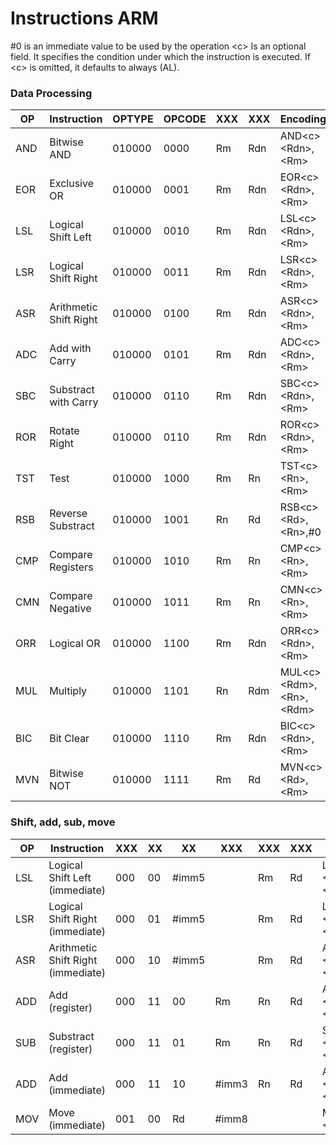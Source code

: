 # Instructions ARM

\#0 is an immediate value to be used by the operation
\<c\> Is an optional field. It specifies the condition under which the instruction is executed. If \<c\> is omitted, it defaults to always (AL).

### Data Processing

OP |Instruction				|OPTYPE|OPCODE	|XXX|XXX|Encoding						|
---|------------------------|------|--------|---|---|--------
AND|Bitwise AND				|010000|0000	|Rm |Rdn|AND\<c\> \<Rdn\>,\<Rm\>
EOR|Exclusive OR			|010000|0001	|Rm |Rdn|EOR\<c\> \<Rdn\>,\<Rm\>
LSL|Logical Shift Left		|010000|0010	|Rm |Rdn|LSL\<c\> \<Rdn\>,\<Rm\>
LSR|Logical Shift Right		|010000|0011	|Rm |Rdn|LSR\<c\> \<Rdn\>,\<Rm\>
ASR|Arithmetic Shift Right	|010000|0100	|Rm |Rdn|ASR\<c\> \<Rdn\>,\<Rm\>
ADC|Add with Carry			|010000|0101	|Rm |Rdn|ADC\<c\> \<Rdn\>,\<Rm\>
SBC|Substract with Carry	|010000|0110	|Rm |Rdn|SBC\<c\> \<Rdn\>,\<Rm\>
ROR|Rotate Right			|010000|0110	|Rm |Rdn|ROR\<c\> \<Rdn\>,\<Rm\>
TST|Test					|010000|1000	|Rm |Rn |TST\<c\> \<Rn\>,\<Rm\>
RSB|Reverse Substract		|010000|1001	|Rn |Rd |RSB\<c\> \<Rd\>,\<Rn\>,\#0
CMP|Compare Registers		|010000|1010	|Rm |Rn |CMP\<c\> \<Rn\>,\<Rm\>
CMN|Compare Negative		|010000|1011	|Rm |Rn |CMN\<c\> \<Rn\>,\<Rm\>
ORR|Logical OR				|010000|1100	|Rm |Rdn|ORR\<c\> \<Rdn\>,\<Rm\>
MUL|Multiply				|010000|1101	|Rn |Rdm|MUL\<c\> \<Rdm\>,\<Rn\>,\<Rdm\>
BIC|Bit Clear				|010000|1110	|Rm |Rdn|BIC\<c\> \<Rdn\>,\<Rm\>
MVN|Bitwise NOT				|010000|1111	|Rm |Rd |MVN\<c\> \<Rd\>,\<Rm\>

### Shift, add, sub, move

OP |Instruction							|XXX|XX|XX		|XXX		|XXX|XXX|Encoding
---|------------------------------------|---|--|--------|-----------|---|---|--------
LSL|Logical Shift Left (immediate)		|000|00|\#imm5	|			|Rm |Rd |LSL\<c\> \<Rd\>,\<Rm\>,\#imm5
LSR|Logical Shift Right (immediate)		|000|01|\#imm5	|			|Rm |Rd |LSR\<c\> \<Rd\>,\<Rm\>,\#imm5
ASR|Arithmetic Shift Right (immediate)	|000|10|\#imm5	|			|Rm |Rd |ASR\<c\> \<Rd\>,\<Rm\>,\#imm5
ADD|Add (register)						|000|11|00		|Rm			|Rn |Rd |ADD\<c\> \<Rd\>,\<Rn\>,\<Rm\>
SUB|Substract (register)				|000|11|01		|Rm			|Rn |Rd |SUB\<c\> \<Rd\>,\<Rn\>,\<Rm\>
ADD|Add (immediate)						|000|11|10		|\#imm3		|Rn |Rd |ADD\<c\> \<Rd\>,\<Rn\>,\#imm3
MOV|Move (immediate)					|001|00|Rd		|\#imm8		|	|	|MOV\<c\> \<Rd\>,\#imm8

